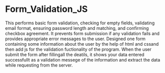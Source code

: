 # Form_Validation_JS
This performs basic form validation, checking for empty fields, validating email format, ensuring password length and matching, and confirming checkbox agreement. It prevents form submission if any validation fails and provides appropriate error messages to the user.
Designed one form containing some information about the user by the help of html and cssand then add js for the validation fuctionality of the program. When the user submit the form after fillingall the deatils, it shows your data entered successfullt as a validation messege of the information and extract the data while requesting from the server.
